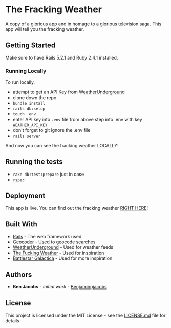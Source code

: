 # The Fracking Weather

A copy of a glorious app and in homage to a glorious television saga. This app will tell you the fracking weather.

## Getting Started

Make sure to have Rails 5.2.1 and Ruby 2.4.1 installed.

### Running Locally

To run locally. 

* attempt to get an API Key from [WeatherUnderground](https://www.wunderground.com/)
* clone down the repo
* `bundle install`
* `rails db:setup`
* `touch .env`
* enter API key into `.env` file from above step into .env with key `WEATHER_API_KEY`
* don't forget to git ignore the .env file
* `rails server`

And now you can see the fracking weather LOCALLY!

## Running the tests

* `rake db:test:prepare` just in case
* `rspec`

## Deployment

This app is live. You can find out the fracking weather [RIGHT HERE](http://the-fracking-weather.herokuapp.com/)!

## Built With

* [Rails](https://api.rubyonrails.org/) - The web framework used
* [Geocoder](https://github.com/alexreisner/geocoder) - Used to geocode searches
* [WeatherUnderground](https://www.wunderground.com/) - Used for weather feeds
* [The Fucking Weather](http://thefuckingweather.com/) - Used for inspiration
* [Battlestar Galactica](https://en.wikipedia.org/wiki/Battlestar_Galactica_(2004_TV_series)) - Used for more inspiration

## Authors

* **Ben Jacobs** - *Initial work* - [Benjaminpjacobs](https://github.com/Benjaminpjacobs)

## License

This project is licensed under the MIT License - see the [LICENSE.md](LICENSE.md) file for details
